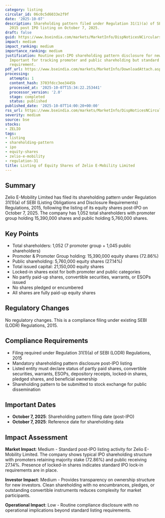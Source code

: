 ```yaml
---
category: listing
circular_id: 06c0c5d6033e2f9f
date: '2025-10-07'
description: Shareholding pattern filed under Regulation 31(1)(a) of SEBI (LODR) Regulations,
  2015 post IPO listing on October 7, 2025.
draft: false
guid: https://www.bseindia.com/markets/MarketInfo/DispNoticesNCirculars.aspx?Noticeid={4EC3D7E1-69A3-4DB9-8679-E1EB085915A0}&noticeno=20251007-52&dt=10/07/2025&icount=52&totcount=76&flag=0
impact: medium
impact_ranking: medium
importance_ranking: medium
justification: Routine post-IPO shareholding pattern disclosure for newly listed company.
  Important for tracking promoter and public shareholding but standard compliance
  requirement.
pdf_url: https://www.bseindia.com/markets/MarketInfo/DownloadAttach.aspx?id=20251007-52&attachedId=7404f455-8379-43e8-97cb-e3c329b1bfb1
processing:
  attempts: 1
  content_hash: 3703fdcc3ee3445b
  processed_at: '2025-10-07T15:34:22.253441'
  processor_version: '2.0'
  stage: completed
  status: published
published_date: '2025-10-07T14:00:20+00:00'
rss_url: https://www.bseindia.com/markets/MarketInfo/DispNoticesNCirculars.aspx?Noticeid={4EC3D7E1-69A3-4DB9-8679-E1EB085915A0}&noticeno=20251007-52&dt=10/07/2025&icount=52&totcount=76&flag=0
severity: medium
source: bse
stocks:
- ZELIO
tags:
- listing
- shareholding-pattern
- ipo
- equity-shares
- zelio-e-mobility
- regulation-31
title: Listing of Equity Shares of Zelio E-Mobility Limited
---
```


## Summary

Zelio E-Mobility Limited has filed its shareholding pattern under Regulation 31(1)(a) of SEBI (Listing Obligations and Disclosure Requirements) Regulations, 2015, following the listing of its equity shares post-IPO on October 7, 2025. The company has 1,052 total shareholders with promoter group holding 15,390,000 shares and public holding 5,760,000 shares.

## Key Points

- Total shareholders: 1,052 (7 promoter group + 1,045 public shareholders)
- Promoter & Promoter Group holding: 15,390,000 equity shares (72.86%)
- Public shareholding: 5,760,000 equity shares (27.14%)
- Total issued capital: 21,150,000 equity shares
- Locked-in shares exist for both promoter and public categories
- No partly paid-up shares, convertible securities, warrants, or ESOPs issued
- No shares pledged or encumbered
- All shares are fully paid-up equity shares

## Regulatory Changes

No regulatory changes. This is a compliance filing under existing SEBI (LODR) Regulations, 2015.

## Compliance Requirements

- Filing required under Regulation 31(1)(a) of SEBI (LODR) Regulations, 2015
- Mandatory shareholding pattern disclosure post-IPO listing
- Listed entity must declare status of partly paid shares, convertible securities, warrants, ESOPs, depository receipts, locked-in shares, pledged shares, and beneficial ownership
- Shareholding pattern to be submitted to stock exchange for public dissemination

## Important Dates

- **October 7, 2025**: Shareholding pattern filing date (post-IPO)
- **October 7, 2025**: Reference date for shareholding data

## Impact Assessment

**Market Impact**: Medium - Standard post-IPO listing activity for Zelio E-Mobility Limited. The company shows typical IPO shareholding structure with promoters retaining majority stake (72.86%) and public receiving 27.14%. Presence of locked-in shares indicates standard IPO lock-in requirements are in place.

**Investor Impact**: Medium - Provides transparency on ownership structure for new investors. Clean shareholding with no encumbrances, pledges, or outstanding convertible instruments reduces complexity for market participants.

**Operational Impact**: Low - Routine compliance disclosure with no operational implications beyond standard listing requirements.
